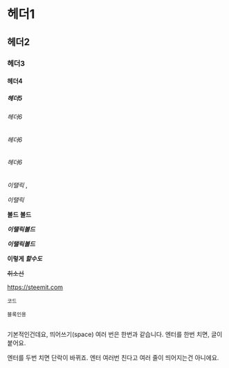 # 헤더1
## 헤더2
### 헤더3
#### 헤더4
##### 헤더5
###### 헤더6
###### 헤더6
###### 헤더6



_이탤릭_ ,

 *이탤릭*

__볼드__ **볼드**

___이탤릭볼드___

***이탤릭볼드***

**이렇게 _할수도_**

~~취소선~~


https://steemit.com


`코드`

```
블록인용


```

기본적인건데요,
띄어쓰기(space) 여러 번은 한번과 같습니다.
엔터를 한번 치면, 글이 붙어요.

엔터를 두번 치면 단락이 바뀌죠.
엔터 여러번 친다고 여러 줄이 띄어지는건 아니에요.
